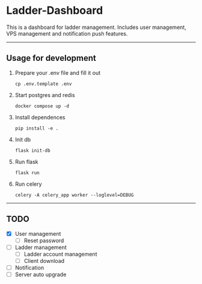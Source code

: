 # Ladder-Dashboard

This is a dashboard for ladder management. Includes user management, VPS management and notification push features.

---

## Usage for development

1. Prepare your .env file and fill it out

   ```shell
   cp .env.template .env
   ```

2. Start postgres and redis

   ```shell
   docker compose up -d
   ```

3. Install dependences

   ```shell
   pip install -e .
   ```

4. Init db

   ```shell
   flask init-db
   ```

5. Run flask

   ```shell
   flask run
   ```

6. Run celery

   ```shell
   celery -A celery_app worker --loglevel=DEBUG
   ```

---

## TODO

- [x] User management
  - [ ] Reset password
- [ ] Ladder management
  - [ ] Ladder account management
  - [ ] Client download
- [ ] Notification
- [ ] Server auto upgrade
